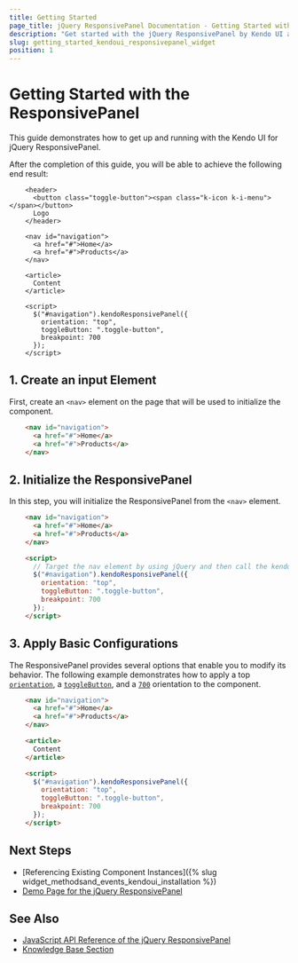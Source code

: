 ```yaml
---
title: Getting Started
page_title: jQuery ResponsivePanel Documentation - Getting Started with the ResponsivePanel
description: "Get started with the jQuery ResponsivePanel by Kendo UI and learn how to create, initialize, and enable the component."
slug: getting_started_kendoui_responsivepanel_widget
position: 1
---
```


# Getting Started with the ResponsivePanel

This guide demonstrates how to get up and running with the Kendo UI for jQuery ResponsivePanel.

After the completion of this guide, you will be able to achieve the following end result:

```dojo
    <header>
      <button class="toggle-button"><span class="k-icon k-i-menu"></span></button>
      Logo
    </header>

    <nav id="navigation">
      <a href="#">Home</a>
      <a href="#">Products</a>
    </nav>

    <article>
      Content
    </article>

    <script>
      $("#navigation").kendoResponsivePanel({
        orientation: "top",
        toggleButton: ".toggle-button",
        breakpoint: 700
      });
    </script>
```

## 1. Create an input Element

First, create an `<nav>` element on the page that will be used to initialize the component.

```html
    <nav id="navigation">
      <a href="#">Home</a>
      <a href="#">Products</a>
    </nav>
```

## 2. Initialize the ResponsivePanel 

In this step, you will initialize the ResponsivePanel from the `<nav>` element.

```html
    <nav id="navigation">
      <a href="#">Home</a>
      <a href="#">Products</a>
    </nav>

    <script>
      // Target the nav element by using jQuery and then call the kendoResponsivePanel() method.
      $("#navigation").kendoResponsivePanel({
        orientation: "top",
        toggleButton: ".toggle-button",
        breakpoint: 700
      });
    </script>
```

## 3. Apply Basic Configurations

The ResponsivePanel provides several options that enable you to modify its behavior. The following example demonstrates how to apply a top [`orientation`](/api/javascript/ui/responsivepanel/configuration/orientation), a [`toggleButton`](/api/javascript/ui/responsivepanel/configuration/togglebutton), and a [`700`](/api/javascript/ui/responsivepanel/configuration/breakpoint) orientation to the component.

```html
    <nav id="navigation">
      <a href="#">Home</a>
      <a href="#">Products</a>
    </nav>

    <article>
      Content
    </article>

    <script>
      $("#navigation").kendoResponsivePanel({
        orientation: "top",
        toggleButton: ".toggle-button",
        breakpoint: 700
      });
    </script>
```

## Next Steps 

* [Referencing Existing Component Instances]({% slug widget_methodsand_events_kendoui_installation %}) 
* [Demo Page for the jQuery ResponsivePanel](https://demos.telerik.com/kendo-ui/responsive-panel/index)

## See Also 

* [JavaScript API Reference of the jQuery ResponsivePanel](/api/javascript/ui/responsivepanel)
* [Knowledge Base Section](/knowledge-base)


